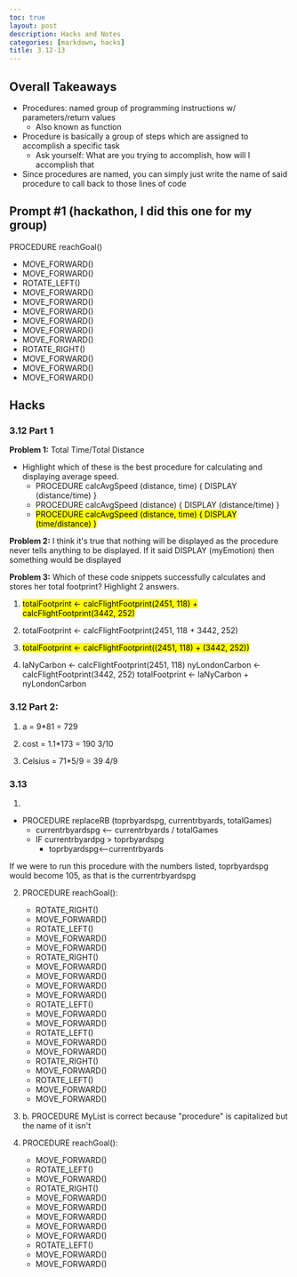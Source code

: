 ```yaml
---
toc: true
layout: post
description: Hacks and Notes
categories: [markdown, hacks]
title: 3.12-13
---
```


## Overall Takeaways
- Procedures: named group of programming instructions w/ parameters/return values
    - Also known as function
- Procedure is basically a group of steps which are assigned to accomplish a specific task
    - Ask yourself: What are you trying to accomplish, how will I accomplish that
- Since procedures are named, you can simply just write the name of said procedure to call back to those lines of code

## Prompt #1 (hackathon, I did this one for my group)
PROCEDURE reachGoal()
- MOVE_FORWARD()
- MOVE_FORWARD()
- ROTATE_LEFT()
- MOVE_FORWARD()
- MOVE_FORWARD()
- MOVE_FORWARD()
- MOVE_FORWARD()
- MOVE_FORWARD()
- MOVE_FORWARD()
- ROTATE_RIGHT()
- MOVE_FORWARD()
- MOVE_FORWARD()
- MOVE_FORWARD()

## Hacks
### 3.12 Part 1
**Problem 1:**
Total Time/Total Distance ​

- Highlight which of these is the best procedure for calculating and displaying average speed.
    - PROCEDURE calcAvgSpeed (distance, time) { DISPLAY (distance/time) }
    - PROCEDURE calcAvgSpeed (distance) { DISPLAY (distance/time) }
    - <mark>PROCEDURE calcAvgSpeed (distance, time) { DISPLAY (time/distance) }</mark>

**Problem 2:**
I think it's true that nothing will be displayed as the procedure never tells anything to be displayed. If it said DISPLAY (myEmotion) then something would be displayed

**Problem 3:**
Which of these code snippets successfully calculates and stores her total footprint? Highlight 2 answers.

1. <mark>totalFootprint ← calcFlightFootprint(2451, 118) + calcFlightFootprint(3442, 252)</mark>

2. totalFootprint ← calcFlightFootprint(2451, 118 + 3442, 252)

3. <mark>totalFootprint ← calcFlightFootprint((2451, 118) + (3442, 252))</mark>

4. laNyCarbon ← calcFlightFootprint(2451, 118) nyLondonCarbon ← calcFlightFootprint(3442, 252) totalFootprint ← laNyCarbon + nyLondonCarbon

### 3.12 Part 2:
1. a = 9*81 = 729

2. cost = 1.1*173 = 190 3/10

3. Celsius = 71*5/9 = 39 4/9

### 3.13
1. 
- PROCEDURE replaceRB (toprbyardspg, currentrbyards, totalGames)
    - currentrbyardspg ⟵ currentrbyards / totalGames
    - IF currentrbyardpg > toprbyardspg
        - toprbyardspg⟵currentrbyards

If we were to run this procedure with the numbers listed, toprbyardspg would become 105, as that is the currentrbyardspg

2. PROCEDURE reachGoal():
    - ROTATE_RIGHT()
    - MOVE_FORWARD()
    - ROTATE_LEFT()
    - MOVE_FORWARD()
    - MOVE_FORWARD()
    - ROTATE_RIGHT()
    - MOVE_FORWARD()
    - MOVE_FORWARD()
    - MOVE_FORWARD()
    - MOVE_FORWARD()
    - ROTATE_LEFT()
    - MOVE_FORWARD()
    - MOVE_FORWARD()
    - ROTATE_LEFT()
    - MOVE_FORWARD()
    - MOVE_FORWARD()
    - ROTATE_RIGHT()
    - MOVE_FORWARD()
    - ROTATE_LEFT()
    - MOVE_FORWARD()
    - MOVE_FORWARD()

3. b. PROCEDURE MyList is correct because "procedure" is capitalized but the name of it isn't

4. PROCEDURE reachGoal():
    - MOVE_FORWARD()
    - ROTATE_LEFT()
    - MOVE_FORWARD()
    - ROTATE_RIGHT()
    - MOVE_FORWARD()
    - MOVE_FORWARD()
    - MOVE_FORWARD()
    - MOVE_FORWARD()
    - MOVE_FORWARD()
    - ROTATE_LEFT()
    - MOVE_FORWARD()
    - MOVE_FORWARD()
    